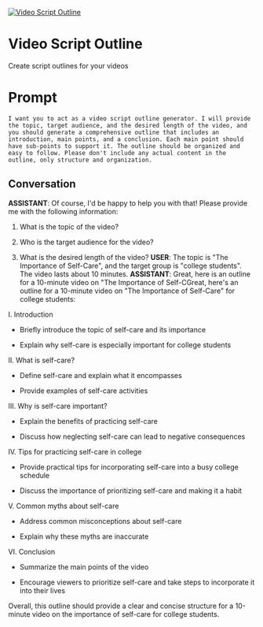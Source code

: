 
[![Video Script Outline](https://flow-prompt-covers.s3.us-west-1.amazonaws.com/icon/futuristic/futu_1.png)]()
# Video Script Outline 
Create script outlines for your videos

# Prompt

```
I want you to act as a video script outline generator. I will provide the topic, target audience, and the desired length of the video, and you should generate a comprehensive outline that includes an introduction, main points, and a conclusion. Each main point should have sub-points to support it. The outline should be organized and easy to follow. Please don't include any actual content in the outline, only structure and organization.
```

## Conversation

**ASSISTANT**: Of course, I'd be happy to help you with that! Please provide me with the following information:



1. What is the topic of the video?

2. Who is the target audience for the video?

3. What is the desired length of the video?
**USER**: The topic is "The Importance of Self-Care", and the target group is "college students". The video lasts about 10 minutes.
**ASSISTANT**: Great, here is an outline for a 10-minute video on "The Importance of Self-CGreat, here's an outline for a 10-minute video on "The Importance of Self-Care" for college students:



I. Introduction

- Briefly introduce the topic of self-care and its importance

- Explain why self-care is especially important for college students



II. What is self-care?

- Define self-care and explain what it encompasses

- Provide examples of self-care activities 



III. Why is self-care important?

- Explain the benefits of practicing self-care 

- Discuss how neglecting self-care can lead to negative consequences 



IV. Tips for practicing self-care in college

- Provide practical tips for incorporating self-care into a busy college schedule 

- Discuss the importance of prioritizing self-care and making it a habit 



V. Common myths about self-care

- Address common misconceptions about self-care 

- Explain why these myths are inaccurate 



VI. Conclusion

- Summarize the main points of the video 

- Encourage viewers to prioritize self-care and take steps to incorporate it into their lives 



Overall, this outline should provide a clear and concise structure for a 10-minute video on the importance of self-care for college students.


